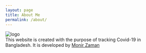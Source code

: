 ```yaml
---
layout: page
title: About Me
permalink: /about/
---
```

![logo](../images/sohojai-log.png)  
This website is created with the purpose of tracking Covid-19 in Bangladesh. It is developed by [Monir Zaman](https://www.linkedin.com/in/monir1)
